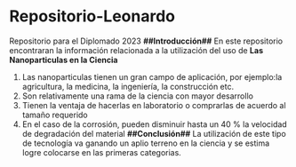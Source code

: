 # Repositorio-Leonardo
Repositorio para el Diplomado 2023
**##Introducción##**
En este repositorio encontraran la información relacionada a la utilización del uso de **Las Nanoparticulas en la Ciencia**
1. Las nanoparticulas tienen un gran campo de aplicación, por ejemplo:la agricultura, la medicina, la ingeniería, la construcción etc.
2. Son relativamente una rama de la ciencia con mayor desarrollo
3. Tienen la ventaja de hacerlas en laboratorio o comprarlas de acuerdo al tamaño requerido
4. En el caso de la corrosión, pueden disminuir hasta un 40 % la velocidad de degradación del material
**##Conclusión##**
La utilización de este tipo de tecnología va ganando un aplio terreno en la ciencia y se estima logre colocarse en las primeras categorias. 
